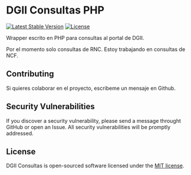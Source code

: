 # DGII Consultas PHP

[![Latest Stable Version](https://poser.pugx.org/laravel/lumen-framework/v/stable.svg)](https://packagist.org/packages/josespinal/consultas-dgii)
[![License](https://poser.pugx.org/laravel/lumen-framework/license.svg)](https://packagist.org/packages/josespinal/consultas-dgii)

Wrapper escrito en PHP para consultas al portal de DGII.

Por el momento solo consultas de RNC. Estoy trabajando en consultas de NCF.

## Contributing

Si quieres colaborar en el proyecto, escribeme un mensaje en Github.

## Security Vulnerabilities

If you discover a security vulnerability, please send a message throught GitHub or open an Issue. All security vulnerabilities will be promptly addressed.

## License

DGII Consultas is open-sourced software licensed under the [MIT license](https://opensource.org/licenses/MIT).
